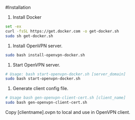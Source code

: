 #Installation

1. Install Docker

```bash
set -ex
curl -fsSL https://get.docker.com -o get-docker.sh
sudo sh get-docker.sh
```

1. Install OpenVPN server.

```bash
sudo bash install-openvpn-docker.sh
```

1. Start OpenVPN server.

```bash
# Usage: bash start-openvpn-docker.sh [server_domain]
sudo bash start-openvpn-docker.sh
```

1. Generate client config file.

```bash
# Usage bash gen-openvpn-client-cert.sh [client_name]
sudo bash gen-openvpn-client-cert.sh
```
Copy [clientname].ovpn to local and use in OpenVPN client.

